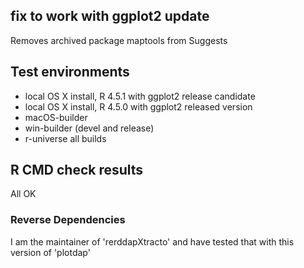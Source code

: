 ## fix to work with ggplot2 update

Removes archived package maptools from Suggests

## Test environments
* local OS X install, R 4.5.1 with ggplot2 release candidate
* local OS X install, R 4.5.0 with ggplot2 released version
* macOS-builder
* win-builder (devel and release)
* r-universe all builds

## R CMD check results

All OK

### Reverse Dependencies

I am the maintainer of 'rerddapXtracto' and have tested that with this version of 'plotdap' 
